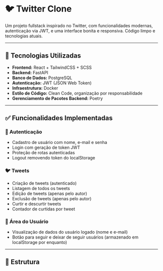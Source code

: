 # 🐦 Twitter Clone

Um projeto fullstack inspirado no Twitter, com funcionalidades modernas, autenticação via JWT, e uma interface bonita e responsiva. Código limpo e tecnologias atuais.

---

## 🚀 Tecnologias Utilizadas

- **Frontend:** React + TailwindCSS + SCSS
- **Backend:** FastAPI
- **Banco de Dados:** PostgreSQL
- **Autenticação:** JWT (JSON Web Token)
- **Infraestrutura:** Docker
- **Estilo de Código:** Clean Code, organização por responsabilidade
- **Gerenciamento de Pacotes Backend:** Poetry

---

## ✅ Funcionalidades Implementadas

### 🔐 Autenticação

- Cadastro de usuário com nome, e-mail e senha
- Login com geração de token JWT
- Proteção de rotas autenticadas
- Logout removendo token do localStorage

### 🐦 Tweets

- Criação de tweets (autenticado)
- Listagem de todos os tweets
- Edição de tweets (apenas pelo autor)
- Exclusão de tweets (apenas pelo autor)
- Curtir e descurtir tweets
- Contador de curtidas por tweet

### 👤 Área do Usuário

- Visualização de dados do usuário logado (nome e e-mail)
- Botão para seguir e deixar de seguir usuários (armazenado em localStorage por enquanto)

---

## 🧱 Estrutura

